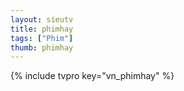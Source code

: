 ```yaml
---
layout: sieutv
title: phimhay
tags: ["Phim"]
thumb: phimhay
---
```

{% include tvpro key="vn_phimhay" %}
